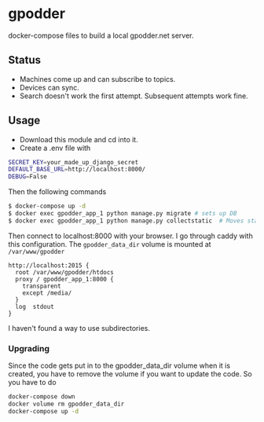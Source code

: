 # gpodder
docker-compose files to build a local gpodder.net server.

## Status

- Machines come up and can subscribe to topics.  
- Devices can sync.  
- Search doesn't work the first attempt.  Subsequent attempts work fine.

## Usage

- Download this module and cd into it.
- Create a .env file with

```bash
SECRET_KEY=your_made_up_django_secret
DEFAULT_BASE_URL=http://localhost:8000/
DEBUG=False
```

Then the following commands

```bash
$ docker-compose up -d
$ docker exec gpodder_app_1 python manage.py migrate # sets up DB
$ docker exec gpodder_app_1 python manage.py collectstatic  # Moves static files to /staticfiles/
```

Then connect to localhost:8000 with your browser.  I go through caddy with this configuration.  The `gpodder_data_dir` volume is mounted at `/var/www/gpodder`

```
http://localhost:2015 {
  root /var/www/gpodder/htdocs
  proxy / gpodder_app_1:8000 {
    transparent
    except /media/
  }
  log  stdout 
}
```

I haven't found a way to use subdirectories.

### Upgrading

Since the code gets put in to the gpodder_data_dir volume when it is created, you have to remove the volume if you want to update the code.  So you have to do
```bash
docker-compose down
docker volume rm gpodder_data_dir
docker-compose up -d
```
